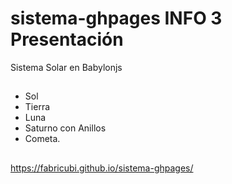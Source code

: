 # sistema-ghpages  INFO 3 Presentación
Sistema Solar en Babylonjs
##
- Sol
- Tierra
- Luna
- Saturno con Anillos
- Cometa.
##
https://fabricubi.github.io/sistema-ghpages/
